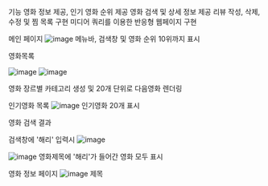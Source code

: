 기능
영화 정보 제공, 인기 영화 순위 제공
영화 검색 및 상세 정보 제공
리뷰 작성, 삭제, 수정 및 찜 목록 구현
미디어 쿼리를 이용한 반응형 웹페이지 구현

메인 페이지
![image](https://github.com/user-attachments/assets/2762bc97-1b9c-4a21-a636-893a907601ff)
메뉴바, 검색창 및 영화 순위 10위까지 표시

영화목록

![image](https://github.com/user-attachments/assets/4b152b40-348d-4b4b-a9e2-2421b2b9d3bf)
![image](https://github.com/user-attachments/assets/5efcfdff-0c7a-4a14-ab77-402d94603291)

영화 장르별 카테고리 생성 및 20개 단위로 다음영화 렌더링

인기영화 목록
![image](https://github.com/user-attachments/assets/74969aee-e951-46e5-95c7-9c7981479faa)
인기영화 20개 표시


영화 검색 결과

검색창에 '해리' 입력시
![image](https://github.com/user-attachments/assets/e318bdef-4ed2-46db-8420-573b6aaff791)

![image](https://github.com/user-attachments/assets/6828b869-8b43-4f3b-93ee-4ea34c5f7bb1)
영화제목에 '해리'가 들어간 영화 모두 표시

영화 정보 페이지
![image](https://github.com/user-attachments/assets/9a528c4a-ad10-4826-9f21-f226b3a3807b)
제목
